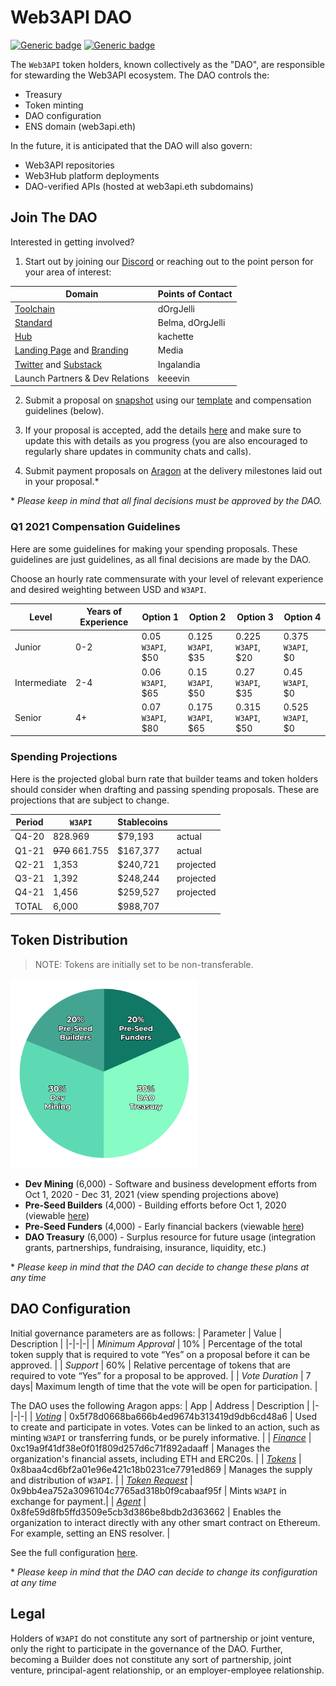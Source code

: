 # Web3API DAO
[![Generic badge](https://img.shields.io/badge/Wallet-Aragon-52EBFF.svg)](https://client.aragon.org/#/w3api) [![Generic badge](https://img.shields.io/badge/Consensus-Snapshot-f6ad32.svg)](https://snapshot.page/#/web3-api)  

The `Web3API` token holders, known collectively as the "DAO", are responsible for stewarding the Web3API ecosystem. The DAO controls the:
- Treasury
- Token minting
- DAO configuration
- ENS domain (web3api.eth)

In the future, it is anticipated that the DAO will also govern:
- Web3API repositories
- Web3Hub platform deployments
- DAO-verified APIs (hosted at web3api.eth subdomains)

## Join The DAO

Interested in getting involved?

1. Start out by joining our [Discord](https://discord.gg/Z5m88a5qWu) or reaching out to the point person for your area of interest:

| Domain| Points of Contact |  
|-|-|
| [Toolchain](https://github.com/Web3-API/prototype) | dOrgJelli |  
| [Standard](https://github.com/Web3-API/specification) | Belma, dOrgJelli |  
| [Hub](https://github.com/Web3-API/web3hub) | kachette |  
| [Landing Page](https://github.com/Web3-API/landing-page) and [Branding](https://github.com/Web3-API/branding) | Media |  
| [Twitter](https://twitter.com/web3api) and [Substack](https://web3api.substack.com/) | Ingalandia |
| Launch Partners & Dev Relations | keeevin |

2. Submit a proposal on [snapshot](https://snapshot.page/#/web3-api) using our [template](./spending-proposals/000-TEMPLATE.md) and compensation guidelines (below).

3. If your proposal is accepted, add the details [here](./spending-proposals/) and make sure to update this with details as you progress (you are also encouraged to regularly share updates in community chats and calls).

4. Submit payment proposals on [Aragon](https://client.aragon.org/#/w3api) at the delivery milestones laid out in your proposal.*

\* *Please keep in mind that all final decisions must be approved by the DAO.*

### Q1 2021 Compensation Guidelines

Here are some guidelines for making your spending proposals. These guidelines are just guidelines, as all final decisions are made by the DAO.

Choose an hourly rate commensurate with your level of relevant experience and desired weighting between USD and `W3API`. 

| Level | Years of Experience| Option 1 | Option 2  | Option 3 | Option 4 |
|-|-|-|-|-|-|
| Junior | 0-2| 0.05 `W3API`, $50 | 0.125 `W3API`, $35 | 0.225 `W3API`, $20 | 0.375 `W3API`, $0 |
| Intermediate | 2-4 | 0.06 `W3API`, $65 | 0.15 `W3API`, $50 | 0.27 `W3API`, $35 | 0.45 `W3API`, $0 |
| Senior | 4+ | 0.07 `W3API`, $80 | 0.175 `W3API`, $65 | 0.315 `W3API`, $50| 0.525 `W3API`, $0 |

### Spending Projections

Here is the projected global burn rate that builder teams and token holders should consider when drafting and passing spending proposals. These are projections that are subject to change.

| Period | `W3API` | Stablecoins | |
|-|-|-|-|
| Q4-20 | 828.969 | $79,193 | actual |
| Q1-21 | ~~970~~ 661.755 | $167,377 | actual |
| Q2-21 | 1,353 | $240,721 | projected |
| Q3-21 | 1,392 | $248,244 | projected |
| Q4-21 | 1,456 | $259,527 | projected |
| TOTAL  | 6,000 | $988,707 | |

## Token Distribution
> NOTE: Tokens are initially set to be non-transferable.

<img src="./bin/token-distribution.png" width="300px"/>

- **Dev Mining** (6,000) - Software and business development efforts from Oct 1, 2020 - Dec 31, 2021 (view spending projections above)
- **Pre-Seed Builders** (4,000) - Building efforts before Oct 1, 2020 (viewable [here](./token-allocations/pre-seed-builders.csv))
- **Pre-Seed Funders** (4,000) - Early financial backers (viewable [here](./token-allocations/pre-seed-funders.csv))
- **DAO Treasury** (6,000) - Surplus resource for future usage (integration grants, partnerships, fundraising, insurance, liquidity, etc.)

\* *Please keep in mind that the DAO can decide to change these plans at any time*

## DAO Configuration

Initial governance parameters are as follows:
| Parameter | Value | Description |
|-|-|-|
| *Minimum Approval* | 10% | Percentage of the total token supply that is required to vote “Yes” on a proposal before it can be approved. |
| *Support* | 60% | Relative percentage of tokens that are required to vote “Yes” for a proposal to be approved. |
| *Vote Duration* | 7 days| Maximum length of time that the vote will be open for participation. |

The DAO uses the following Aragon apps:
| App | Address | Description |
|-|-|-|
| *[Voting](https://help.aragon.org/article/19-voting)* | 0x5f78d0668ba666b4ed9674b313419d9db6cd48a6 | Used to create and participate in votes. Votes can be linked to an action, such as minting `W3API` or transferring funds, or be purely informative. |
| *[Finance](https://help.aragon.org/article/20-finance)* | 0xc19a9f41df38e0f01f809d257d6c71f892adaaff | Manages the organization's financial assets, including ETH and ERC20s. |
| *[Tokens](https://help.aragon.org/article/18-tokens)* | 0x8baa4cd6bf2a01e96e421c18b0231ce7791ed869 | Manages the supply and distribution of `W3API`. |
| *[Token Request](https://github.com/1Hive/token-request-app/blob/master/docs/user-guide.md)* | 0x9bb4ea752a3096104c7765ad318b0f9cabaaf95f | Mints `W3API` in exchange for payment.|
| *[Agent](https://help.aragon.org/article/37-agent)* | 0x8fe59d8fb5ffd3509e5cb3d386be8bdb2d363662 | Enables the organization to interact directly with any other smart contract on Ethereum. For example, setting an ENS resolver. |

See the full configuration [here](https://client.aragon.org/#/w3api/permissions/).

\* *Please keep in mind that the DAO can decide to change its configuration at any time*

## Legal

Holders of `W3API` do not constitute any sort of partnership or joint venture, only the right to participate in the governance of the DAO. Further, becoming a Builder does not constitute any sort of partnership, joint venture, principal-agent relationship, or an employer-employee relationship. 

